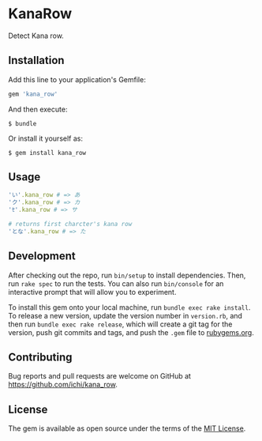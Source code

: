 # KanaRow

Detect Kana row.

## Installation

Add this line to your application's Gemfile:

```ruby
gem 'kana_row'
```

And then execute:

    $ bundle

Or install it yourself as:

    $ gem install kana_row

## Usage

```ruby
'い'.kana_row # => あ
'ク'.kana_row # => カ
'ｾ'.kana_row # => サ

# returns first charcter's kana row
'とな'.kana_row # => た
```


## Development

After checking out the repo, run `bin/setup` to install dependencies. Then, run `rake spec` to run the tests. You can also run `bin/console` for an interactive prompt that will allow you to experiment.

To install this gem onto your local machine, run `bundle exec rake install`. To release a new version, update the version number in `version.rb`, and then run `bundle exec rake release`, which will create a git tag for the version, push git commits and tags, and push the `.gem` file to [rubygems.org](https://rubygems.org).

## Contributing

Bug reports and pull requests are welcome on GitHub at https://github.com/ichi/kana_row.

## License

The gem is available as open source under the terms of the [MIT License](https://opensource.org/licenses/MIT).
